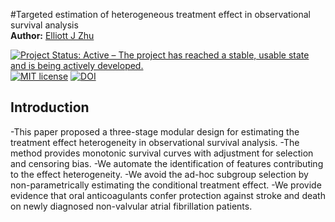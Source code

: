 #Targeted estimation of heterogeneous treatment effect in observational survival analysis
<br>
**Author:** [Elliott J Zhu](https://scholar.google.com/citations?user=Cw5v2f4AAAAJ&hl=en)

[![Project Status: Active – The project has reached a stable, usable
state and is being actively
developed.](http://www.repostatus.org/badges/latest/active.svg)](http://www.repostatus.org/#active)
[![MIT
license](http://img.shields.io/badge/license-MIT-brightgreen.svg)](http://opensource.org/licenses/MIT)
[![DOI](https://zenodo.org/badge/DOI/10.5281/zenodo.4013120.svg)](https://doi.org/10.1016/j.jbi.2020.103474)

## Introduction

-This paper proposed a three-stage modular design for estimating the treatment effect heterogeneity in observational survival analysis.
-The method provides monotonic survival curves with adjustment for selection and censoring bias.
-We automate the identification of features contributing to the effect heterogeneity.
-We avoid the ad-hoc subgroup selection by non-parametrically estimating the conditional treatment effect.
-We provide evidence that oral anticoagulants confer protection against stroke and death on newly diagnosed non-valvular atrial fibrillation patients.
